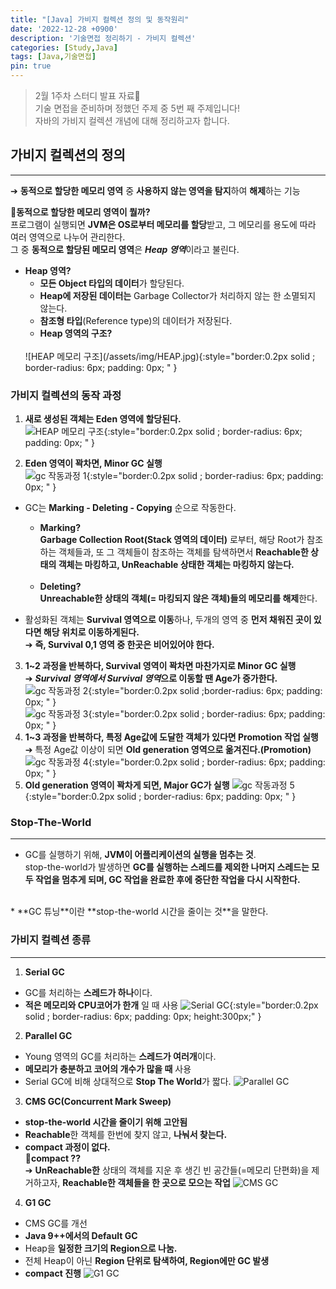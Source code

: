 ```yaml
---
title: "[Java] 가비지 컬렉션 정의 및 동작원리"
date: '2022-12-28 +0900'
description: '기술면접 정리하기 - 가비지 컬렉션'
categories: [Study,Java]
tags: [Java,기술면접]
pin: true
---
```


> 2월 1주차 스터디 발표 자료📖                                    
> 기술 면접을 준비하며 정했던 주제 중 5번 째 주제입니다!           
> 자바의 가비지 컬렉션 개념에 대해 정리하고자 합니다.

## **가비지 컬렉션의 정의** ##
---

➔ **동적으로 할당한 메모리 영역** 중 **사용하지 않는 영역을 탐지**하여 **해제**하는 기능            

**🤔동적으로 할당한 메모리 영역이 뭘까?**      
프로그램이 실행되면 **JVM은 OS로부터 메모리를 할당**받고, 그 메모리를 용도에 따라 여러 영역으로 나누어 관리한다.               
그 중 **동적으로 할당된 메모리 영역**은 ***Heap 영역***이라고 불린다.
* **Heap 영역?**       
    * **모든 Object 타입의 데이터**가 할당된다. 
    * **Heap에 저장된 데이터는** Garbage Collector가 처리하지 않는 한 소멸되지 않는다.
    * **참조형 타입**(Reference type)의 데이터가 저장된다.
    * **Heap 영역의 구조?**
    <br>                 
    ![HEAP 메모리 구조](/assets/img/HEAP.jpg){:style="border:0.2px solid ; border-radius: 6px; padding: 0px; " } 
### **가비지 컬렉션의 동작 과정** ###

1. **새로 생성된 객체는 Eden 영역에 할당된다.**                       
![HEAP 메모리 구조](/assets/img/eden.jpg){:style="border:0.2px solid ; border-radius: 6px; padding: 0px; " }    

2. **Eden 영역이 꽉차면, Minor GC 실행**     
![gc 작동과정 1](/assets/img/minor-gc1.jpg){:style="border:0.2px solid ; border-radius: 6px; padding: 0px; " }          
- GC는 **Marking - Deleting - Copying** 순으로 작동한다.     
    * **Marking?**      
    **Garbage Collection Root(Stack 영역의 데이터)** 로부터, 해당 Root가 참조하는 객체들과, 또 그 객체들이 참조하는 객체를 탐색하면서 **Reachable한 상태의 객체는 마킹하고, UnReachable 상태한 객체는 마킹하지 않는다.**
    <br>        

    * **Deleting?**      
    **Unreachable한 상태의 객체(= 마킹되지 않은 객체)들의 메모리를 해제**한다.
    
- 활성화된 객체는 **Survival 영역으로 이동**하나, 두개의 영역 중 **먼저 채워진 곳이 있다면 해당 위치로 이동하게된다.**                   
➔ **즉, Survival 0,1 영역 중 한곳은 비어있어야 한다.**    

3. **1~2 과정을 반복하다, Survival 영역이 꽉차면 마찬가지로 Minor GC 실행**    
➔ *****Survival 영역에서 Survival 영역***으로 이동할 땐 Age가 증가한다.**
![gc 작동과정 2](/assets/img/minor-gc2.jpg){:style="border:0.2px solid ;border-radius: 6px; padding: 0px; " }      
![gc 작동과정 3](/assets/img/minor-gc3.jpg){:style="border:0.2px solid ; border-radius: 6px; padding: 0px; " }      
4. **1~3 과정을 반복하다, 특정 Age값에 도달한 객체가 있다면 Promotion 작업 실행**    
➔ 특정 Age값 이상이 되면 **Old generation 영역으로 옮겨진다.(Promotion)**
![gc 작동과정 4](/assets/img/minor-gc4.jpg){:style="border:0.2px solid ; border-radius: 6px; padding: 0px; " }      
5. **Old generation 영역이 꽉차게 되면, Major GC가 실행**
![gc 작동과정 5](/assets/img/major-gc.jpg){:style="border:0.2px solid ; border-radius: 6px; padding: 0px; " }    

### **Stop-The-World** ###
---
* GC를 실행하기 위해, **JVM이 어플리케이션의 실행을 멈추는 것**.    
stop-the-world가 발생하면 **GC를 실행하는 스레드를 제외한 나머지 스레드는 모두 작업을 멈추게 되며, GC 작업을 완료한 후에 중단한 작업을 다시 시작한다.**    
<br>
* **GC 튜닝**이란 **stop-the-world 시간을 줄이는 것**을 말한다.

### **가비지 컬렉션 종류** ###
---
1. **Serial GC**
- GC를 처리하는 **스레드가 하나**이다. 
- **적은 메모리와 CPU코어가 한개** 일 때 사용
![Serial GC](/assets/img/serial-gc.png){:style="border:0.2px solid ; border-radius: 6px; padding: 0px; height:300px;" }    

2. **Parallel GC**
- Young 영역의 GC를 처리하는 **스레드가 여러개**이다. 
- **메모리가 충분하고 코어의 개수가 많을 때** 사용
- Serial GC에 비해 상대적으로 **Stop The World**가 짧다.
![Parallel GC](/assets/img/parallel-gc.png)

3. **CMS GC(Concurrent Mark Sweep)**
- **stop-the-world 시간을 줄이기 위해 고안됨**
- **Reachable**한 객체를 한번에 찾지 않고, **나눠서 찾는다.**
- **compact 과정이 없다.**     
**🤔compact ??**   
➔ **UnReachable한** 상태의 객체를 지운 후 생긴 빈 공간들(=메모리 단편화)을 제거하고자, **Reachable한 객체들을 한 곳으로 모으는 작업**
![CMS GC](/assets/img/cms-gc.png)
         
4. **G1 GC**
- CMS GC를 개선
- **Java 9++에서의 Default GC**
- Heap을 **일정한 크기의 Region으로 나눔.**
- 전체 Heap이 아닌 **Region 단위로 탐색하여, Region에만 GC 발생**
- **compact 진행**
![G1 GC](/assets/img/g1-gc.png)